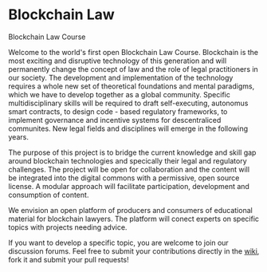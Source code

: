 # Blockchain Law
Blockchain Law Course

Welcome to the world's first open Blockchain Law Course. Blockchain is the most exciting and disruptive technology of this generation and will permanently change the concept of law and the role of legal practitioners in our society. The development and implementation of the technology requires a whole new set of theoretical foundations and mental paradigms, which we have to develop together as a global community. Specific multidisciplinary skills will be required to draft self-executing, autonomus smart contracts, to design code - based regulatory frameworks, to implement governance and incentive systems for descentraliced communites. New legal fields and disciplines will emerge in the following years.

The purpose of this project is to bridge the current knowledge and skill gap around blockchain technologies and specically their legal  and regulatory challenges. The project will be open for collaboration and the content will be integrated into the digital commons with a permissive, open source license. A modular approach will facilitate participation, development and consumption of content. 

We envision an open platform of producers and consumers of educational material for blockchain lawyers. The platform will conect experts on specific topics with projects needing advice. 

If you want to develop a specific topic, you are welcome to join our discussion forums. Feel free to submit your contributions directly in the [wiki](https://github.com/blueswanacademy/blockchainlaw/wiki), fork it and submit your pull requests!











 

